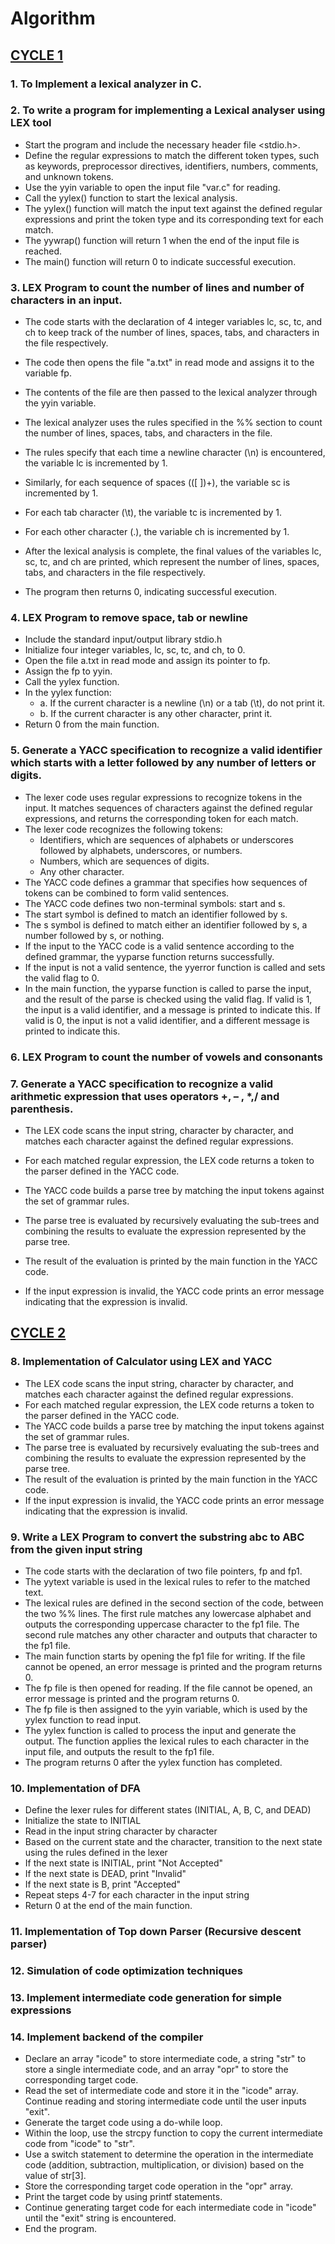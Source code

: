# Algorithm

## [CYCLE 1](./Cycle%201/README.md)

### 1. To Implement a lexical analyzer in C.



### 2. To write a program for implementing a Lexical analyser using LEX tool

- Start the program and include the necessary header file <stdio.h>.
- Define the regular expressions to match the different token types, such as keywords, preprocessor directives, identifiers, numbers, comments, and unknown tokens.
- Use the yyin variable to open the input file "var.c" for reading.
- Call the yylex() function to start the lexical analysis.
- The yylex() function will match the input text against the defined regular expressions and print the token type and its corresponding text for each match.
- The yywrap() function will return 1 when the end of the input file is reached.
- The main() function will return 0 to indicate successful execution.

### 3. LEX Program to count the number of lines and number of characters in an input.

- The code starts with the declaration of 4 integer variables lc, sc, tc, and ch to keep track of the number of lines, spaces, tabs, and characters in the file respectively.
- The code then opens the file "a.txt" in read mode and assigns it to the variable fp.
- The contents of the file are then passed to the lexical analyzer through the yyin variable.
- The lexical analyzer uses the rules specified in the %% section to count the number of lines, spaces, tabs, and characters in the file.

- The rules specify that each time a newline character (\n) is encountered, the variable lc is incremented by 1.
- Similarly, for each sequence of spaces (([ ])+), the variable sc is incremented by 1.

- For each tab character (\t), the variable tc is incremented by 1.

- For each other character (.), the variable ch is incremented by 1.

- After the lexical analysis is complete, the final values of the variables lc, sc, tc, and ch are printed, which represent the number of lines, spaces, tabs, and characters in the file respectively.

- The program then returns 0, indicating successful execution.

### 4. LEX Program to remove space, tab or newline

- Include the standard input/output library stdio.h
- Initialize four integer variables, lc, sc, tc, and ch, to 0.
- Open the file a.txt in read mode and assign its pointer to fp.
- Assign the fp to yyin.
- Call the yylex function.
- In the yylex function:
  - a. If the current character is a newline (\n) or a tab (\t), do not print it.
  - b. If the current character is any other character, print it.
- Return 0 from the main function.

### 5. Generate a YACC specification to recognize a valid identifier which starts with a letter followed by any number of letters or digits.

- The lexer code uses regular expressions to recognize tokens in the input. It matches sequences of characters against the defined regular expressions, and returns the corresponding token for each match.
- The lexer code recognizes the following tokens:
    - Identifiers, which are sequences of alphabets or underscores followed by alphabets, underscores, or numbers.
    - Numbers, which are sequences of digits.
    - Any other character.
- The YACC code defines a grammar that specifies how sequences of tokens can be combined to form valid sentences.
- The YACC code defines two non-terminal symbols: start and s.
- The start symbol is defined to match an identifier followed by s.
- The s symbol is defined to match either an identifier followed by s, a number followed by s, or nothing.
- If the input to the YACC code is a valid sentence according to the defined grammar, the yyparse function returns successfully.
- If the input is not a valid sentence, the yyerror function is called and sets the valid flag to 0.
- In the main function, the yyparse function is called to parse the input, and the result of the parse is checked using the valid flag. If valid is 1, the input is a valid identifier, and a message is printed to indicate this. If valid is 0, the input is not a valid identifier, and a different message is printed to indicate this.

### 6. LEX Program to count the number of vowels and consonants



### 7. Generate a YACC specification to recognize a valid arithmetic expression that uses operators +, – , *,/ and parenthesis.

- The LEX code scans the input string, character by character, and matches each character against the defined regular expressions.
  
- For each matched regular expression, the LEX code returns a token to the parser defined in the YACC code.
  
- The YACC code builds a parse tree by matching the input tokens against the set of grammar rules.
  
- The parse tree is evaluated by recursively evaluating the sub-trees and combining the results to evaluate the expression represented by the parse tree.
  
- The result of the evaluation is printed by the main function in the YACC code.
  
- If the input expression is invalid, the YACC code prints an error message indicating that the expression is invalid.
 

## [CYCLE 2](./Cycle%202/README.md)
### 8. Implementation of Calculator using LEX and YACC

- The LEX code scans the input string, character by character, and matches each character against the defined regular expressions.
- For each matched regular expression, the LEX code returns a token to the parser defined in the YACC code.
- The YACC code builds a parse tree by matching the input tokens against the set of grammar rules.
- The parse tree is evaluated by recursively evaluating the sub-trees and combining the results to evaluate the expression represented by the parse tree.
- The result of the evaluation is printed by the main function in the YACC code.
- If the input expression is invalid, the YACC code prints an error message indicating that the expression is invalid.
  
### 9. Write a LEX Program to convert the substring abc to ABC from the given input string

- The code starts with the declaration of two file pointers, fp and fp1.
- The yytext variable is used in the lexical rules to refer to the matched text.
- The lexical rules are defined in the second section of the code, between the two %% lines. The first rule matches any lowercase alphabet and outputs the corresponding uppercase character to the fp1 file. The second rule matches any other character and outputs that character to the fp1 file.
- The main function starts by opening the fp1 file for writing. If the file cannot be opened, an error message is printed and the program returns 0.
- The fp file is then opened for reading. If the file cannot be opened, an error message is printed and the program returns 0.
- The fp file is then assigned to the yyin variable, which is used by the yylex function to read input.
- The yylex function is called to process the input and generate the output. The function applies the lexical rules to each character in the input file, and outputs the result to the fp1 file.
- The program returns 0 after the yylex function has completed.

### 10. Implementation of DFA

- Define the lexer rules for different states (INITIAL, A, B, C, and DEAD)
- Initialize the state to INITIAL
- Read in the input string character by character
- Based on the current state and the character, transition to the next state using the rules defined in the lexer
- If the next state is INITIAL, print "Not Accepted"
- If the next state is DEAD, print "Invalid"
- If the next state is B, print "Accepted"
- Repeat steps 4-7 for each character in the input string
- Return 0 at the end of the main function.

### 11. Implementation of Top down Parser (Recursive descent parser)
### 12. Simulation of code optimization techniques
### 13. Implement intermediate code generation for simple expressions
### 14. Implement backend of the compiler

- Declare an array "icode" to store intermediate code, a string "str" to store a single intermediate code, and an array "opr" to store the corresponding target code.
- Read the set of intermediate code and store it in the "icode" array. Continue reading and storing intermediate code until the user inputs "exit".
- Generate the target code using a do-while loop.
- Within the loop, use the strcpy function to copy the current intermediate code from "icode" to "str".
- Use a switch statement to determine the operation in the intermediate code (addition, subtraction, multiplication, or division) based on the value of str[3].
- Store the corresponding target code operation in the "opr" array.
- Print the target code by using printf statements.
- Continue generating target code for each intermediate code in "icode" until the "exit" string is encountered.
- End the program.
